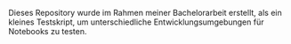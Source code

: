 Dieses Repository wurde im Rahmen meiner Bachelorarbeit erstellt, als ein kleines Testskript, um unterschiedliche Entwicklungsumgebungen für Notebooks zu testen.
